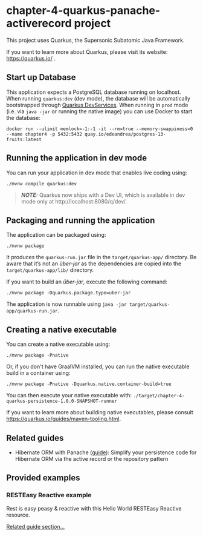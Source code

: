 # chapter-4-quarkus-panache-activerecord project

This project uses Quarkus, the Supersonic Subatomic Java Framework.

If you want to learn more about Quarkus, please visit its website: https://quarkus.io/ .

## Start up Database
This application expects a PostgreSQL database running on localhost. When running `quarkus:dev` (dev mode), the database will be automatically bootstrapped through [Quarkus DevServices](https://quarkus.io/guides/datasource#devservices-configuration-free-databases). When running in `prod` mode (i.e. via `java -jar` or running the native image) you can use Docker to start the database:

```shell
docker run --ulimit memlock=-1:-1 -it --rm=true --memory-swappiness=0 --name chapter4 -p 5432:5432 quay.io/edeandrea/postgres-13-fruits:latest
```

## Running the application in dev mode

You can run your application in dev mode that enables live coding using:
```shell script
./mvnw compile quarkus:dev
```

> **_NOTE:_**  Quarkus now ships with a Dev UI, which is available in dev mode only at http://localhost:8080/q/dev/.

## Packaging and running the application

The application can be packaged using:
```shell script
./mvnw package
```
It produces the `quarkus-run.jar` file in the `target/quarkus-app/` directory.
Be aware that it’s not an _über-jar_ as the dependencies are copied into the `target/quarkus-app/lib/` directory.

If you want to build an _über-jar_, execute the following command:
```shell script
./mvnw package -Dquarkus.package.type=uber-jar
```

The application is now runnable using `java -jar target/quarkus-app/quarkus-run.jar`.

## Creating a native executable

You can create a native executable using: 
```shell script
./mvnw package -Pnative
```

Or, if you don't have GraalVM installed, you can run the native executable build in a container using: 
```shell script
./mvnw package -Pnative -Dquarkus.native.container-build=true
```

You can then execute your native executable with: `./target/chapter-4-quarkus-persistence-1.0.0-SNAPSHOT-runner`

If you want to learn more about building native executables, please consult https://quarkus.io/guides/maven-tooling.html.

## Related guides

- Hibernate ORM with Panache ([guide](https://quarkus.io/guides/hibernate-orm-panache)): Simplify your persistence code for Hibernate ORM via the active record or the repository pattern

## Provided examples

### RESTEasy Reactive example

Rest is easy peasy & reactive with this Hello World RESTEasy Reactive resource.

[Related guide section...](https://quarkus.io/guides/getting-started-reactive#reactive-jax-rs-resources)
